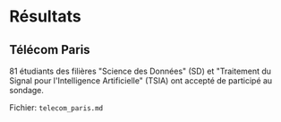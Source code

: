 # Résultats

## Télécom Paris

81 étudiants des filières "Science des Données" (SD) et "Traitement du Signal pour l'Intelligence Artificielle" (TSIA) ont accepté de participé au sondage.

Fichier: `telecom_paris.md`
